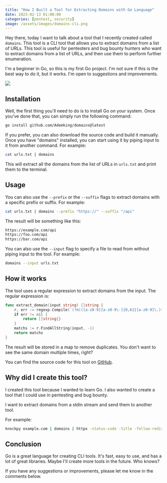 ```yaml
---
title: "How I Built a Tool for Extracting Domains with Go Language"
date: 2023-02-13 01:00:00
categories: [pentest, security]
image: /assets/images/domains-cli.png
---
```


Hey there, today I want to talk about a tool that I recently created called `domains`. This tool is a CLI tool that allows you to extract domains from a list of URLs. This tool is useful for pentesters and bug bounty hunters who want to extract domains from a list of URLs, and then use them to perform further enumeration.

I'm a beginner in Go, so this is my first Go project. I'm not sure if this is the best way to do it, but it works. I'm open to suggestions and improvements.

![](https://i.imgur.com/AxOdYRA.png)

## Installation

Well, the first thing you'll need to do is to install Go on your system. Once you've done that, you can simply run the following command:

```bash
go install github.com/Ademking/domains@latest
```

If you prefer, you can also download the source code and build it manually. Once you have "domains" installed, you can start using it by piping input to it from another command. For example:

```bash
cat urls.txt | domains
```

This will extract all the domains from the list of URLs in `urls.txt` and print them to the terminal.

## Usage

You can also use the `--prefix` or the `--suffix` flags to extract domains with a specific prefix or suffix. For example:

```bash
cat urls.txt | domains --prefix "https://" --suffix "/api"
```

The result will be something like this:

```bash
https://example.com/api
https://foo.com/api
https://bar.com/api
```

You can also use the `--input` flag to specify a file to read from without piping input to the tool. For example:

```bash
domains --input urls.txt
```

## How it works

The tool uses a regular expression to extract domains from the input. The regular expression is:

```go
func extract_domain(input string) []string {
	r, err := regexp.Compile(`(?m)([a-z0-9][a-z0-9\-]{0,61}[a-z0-9]\.)+[a-z0-9][a-z0-9\-]*[a-z0-9]`)
	if err != nil {
		return []string{}
	}
	matchs := r.FindAllString(input, -1)
	return matchs
}
```

The result will be stored in a map to remove duplicates. You don't want to see the same domain multiple times, right?

You can find the source code for this tool on [GitHub](https://github.com/Ademking/domains).

## Why did I create this tool?

I created this tool because I wanted to learn Go. I also wanted to create a tool that I could use in pentesting and bug bounty.

I want to extract domains from a stdin stream and send them to another tool.

For example:

```bash
knockpy example.com | domains | httpx -status-code -title -follow-redirects
```

## Conclusion

Go is a great language for creating CLI tools. It's fast, easy to use, and has a lot of great libraries. Maybe I'll create more tools in the future. Who knows?

If you have any suggestions or improvements, please let me know in the comments below.
